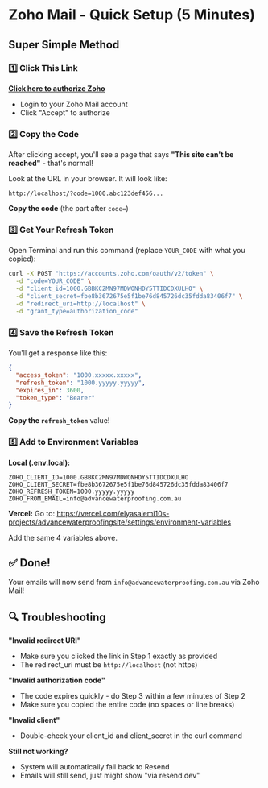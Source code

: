# Zoho Mail - Quick Setup (5 Minutes)

## Super Simple Method

### 1️⃣ Click This Link

**[Click here to authorize Zoho](https://accounts.zoho.com/oauth/v2/auth?scope=ZohoMail.messages.CREATE&client_id=1000.GBBKC2MN97MDWONHDY5TTIDCDXULHO&response_type=code&access_type=offline&redirect_uri=http://localhost)**

- Login to your Zoho Mail account
- Click "Accept" to authorize

### 2️⃣ Copy the Code

After clicking accept, you'll see a page that says **"This site can't be reached"** - that's normal!

Look at the URL in your browser. It will look like:
```
http://localhost/?code=1000.abc123def456...
```

**Copy the code** (the part after `code=`)

### 3️⃣ Get Your Refresh Token

Open Terminal and run this command (replace `YOUR_CODE` with what you copied):

```bash
curl -X POST "https://accounts.zoho.com/oauth/v2/token" \
  -d "code=YOUR_CODE" \
  -d "client_id=1000.GBBKC2MN97MDWONHDY5TTIDCDXULHO" \
  -d "client_secret=fbe8b3672675e5f1be76d845726dc35fdda83406f7" \
  -d "redirect_uri=http://localhost" \
  -d "grant_type=authorization_code"
```

### 4️⃣ Save the Refresh Token

You'll get a response like this:
```json
{
  "access_token": "1000.xxxxx.xxxxx",
  "refresh_token": "1000.yyyyy.yyyyy",
  "expires_in": 3600,
  "token_type": "Bearer"
}
```

**Copy the `refresh_token`** value!

### 5️⃣ Add to Environment Variables

**Local (.env.local):**
```env
ZOHO_CLIENT_ID=1000.GBBKC2MN97MDWONHDY5TTIDCDXULHO
ZOHO_CLIENT_SECRET=fbe8b3672675e5f1be76d845726dc35fdda83406f7
ZOHO_REFRESH_TOKEN=1000.yyyyy.yyyyy
ZOHO_FROM_EMAIL=info@advancewaterproofing.com.au
```

**Vercel:**
Go to: https://vercel.com/elyasalemi10s-projects/advancewaterproofingsite/settings/environment-variables

Add the same 4 variables above.

## ✅ Done!

Your emails will now send from `info@advancewaterproofing.com.au` via Zoho Mail!

## 🔍 Troubleshooting

**"Invalid redirect URI"**
- Make sure you clicked the link in Step 1 exactly as provided
- The redirect_uri must be `http://localhost` (not https)

**"Invalid authorization code"**
- The code expires quickly - do Step 3 within a few minutes of Step 2
- Make sure you copied the entire code (no spaces or line breaks)

**"Invalid client"**
- Double-check your client_id and client_secret in the curl command

**Still not working?**
- System will automatically fall back to Resend
- Emails will still send, just might show "via resend.dev"

